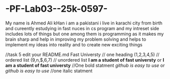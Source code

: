 # -PF-Lab03--25k-0597- 

My name is Ahmed Ali kHan i am a pakistani i live in karachi city from birth and cureently estudying in fast nuces in cs program and my intreset side includes lots of things but one among them is programming as it makes my brain sharp and help in improving my problem solving and helps to implement my ideas into reality and to create new exciting things

//task 5 edit your README.md 
Fast Universty                                                                          // one heading
(1,2,3,4,5)                                                                            // ordered list
(9,n,$,6,7)                                                                           // unordered list
**I am a student of fast universty** or __I am a student of fast universty__          //One bold statment
*github is easy to use* or _github is easy to use_                                    //one italic statment
